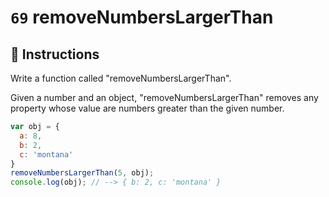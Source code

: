 # `69` removeNumbersLargerThan

## 📝 Instructions

Write a function called "removeNumbersLargerThan".

Given a number and an object, "removeNumbersLargerThan" removes any property whose value are numbers greater than the given number.

```Javascript
var obj = {
  a: 8,
  b: 2,
  c: 'montana'
}
removeNumbersLargerThan(5, obj);
console.log(obj); // --> { b: 2, c: 'montana' }
```
